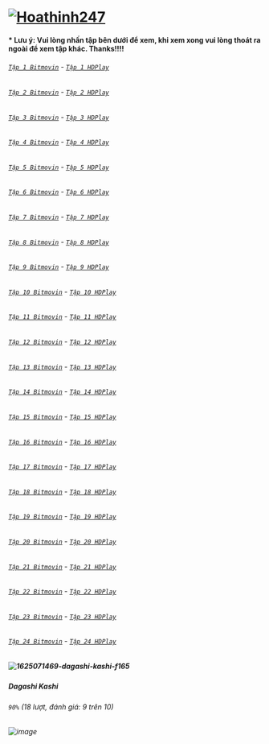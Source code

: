 # [![Hoathinh247](https://user-images.githubusercontent.com/75318518/141947432-f818d463-e399-4827-9d0d-1c5385968d8e.png)](https://admin1509.github.io/hoathinh247tv.com/)
#### * Lưu ý: Vui lòng nhấn tập bên dưới để xem, khi xem xong vui lòng thoát ra ngoài để xem tập khác. Thanks!!!!

###### [`Tập 1 Bitmovin`](https://bitly.com/3kFxDHF) - [`Tập 1 HDPlay`](https://bitly.com/3cn9hO9)
###### [`Tập 2 Bitmovin`](https://bitly.com/3wYhxxQ) - [`Tập 2 HDPlay`](https://bitly.com/3HveHF7)
###### [`Tập 3 Bitmovin`](https://bitly.com/3FrR9iy) - [`Tập 3 HDPlay`](https://bitly.com/3qLDP4w)
###### [`Tập 4 Bitmovin`](https://bitly.com/30wb4hR) - [`Tập 4 HDPlay`](https://bitly.com/3wVXfVv)
###### [`Tập 5 Bitmovin`](https://bitly.com/30FSfbO) - [`Tập 5 HDPlay`](https://bitly.com/3wZxYtJ)
###### [`Tập 6 Bitmovin`](https://bitly.com/3csLIDG) - [`Tập 6 HDPlay`](https://bitly.com/3kOQ10N)
###### [`Tập 7 Bitmovin`](https://bitly.com/3oMrBGx) - [`Tập 7 HDPlay`](https://bitly.com/3CxPq9V)
###### [`Tập 8 Bitmovin`](https://bitly.com/3ntFv0H) - [`Tập 8 HDPlay`](https://bitly.com/3nuuex2)
###### [`Tập 9 Bitmovin`](https://bitly.com/3crCF5Y) - [`Tập 9 HDPlay`](https://bitly.com/32mdT5H)
###### [`Tập 10 Bitmovin`](https://bitly.com/3CuPNBT) - [`Tập 10 HDPlay`](https://bitly.com/3FqIXPC)
###### [`Tập 11 Bitmovin`](https://bitly.com/3nvDvF1) - [`Tập 11 HDPlay`](https://bitly.com/3CzcPYu)
###### [`Tập 12 Bitmovin`](https://bitly.com/) - [`Tập 12 HDPlay`](https://bitly.com/)
###### [`Tập 13 Bitmovin`](https://bitly.com/3kSXETT) - [`Tập 13 HDPlay`](https://bitly.com/3oHzNb1)
###### [`Tập 14 Bitmovin`](https://bitly.com/3CBkTYy) - [`Tập 14 HDPlay`](https://bitly.com/3kROIOD)
###### [`Tập 15 Bitmovin`](https://bitly.com/) - [`Tập 15 HDPlay`](https://bitly.com/)
###### [`Tập 16 Bitmovin`](https://bitly.com/) - [`Tập 16 HDPlay`](https://bitly.com/)
###### [`Tập 17 Bitmovin`](https://bitly.com/) - [`Tập 17 HDPlay`](https://bitly.com/)
###### [`Tập 18 Bitmovin`](https://bitly.com/) - [`Tập 18 HDPlay`](https://bitly.com/)
###### [`Tập 19 Bitmovin`](https://bitly.com/) - [`Tập 19 HDPlay`](https://bitly.com/)
###### [`Tập 20 Bitmovin`](https://bitly.com/) - [`Tập 20 HDPlay`](https://bitly.com/)
###### [`Tập 21 Bitmovin`](https://bitly.com/) - [`Tập 21 HDPlay`](https://bitly.com/)
###### [`Tập 22 Bitmovin`](https://bitly.com/) - [`Tập 22 HDPlay`](https://bitly.com/)
###### [`Tập 23 Bitmovin`](https://bitly.com/) - [`Tập 23 HDPlay`](https://bitly.com/)
###### [`Tập 24 Bitmovin`](https://bitly.com/) - [`Tập 24 HDPlay`](https://bitly.com/)

##### ![1625071469-dagashi-kashi-f165](https://user-images.githubusercontent.com/75318518/142188877-a5942764-86ec-4a29-8d45-9f64e2c1536b.jpg)
##### Dagashi Kashi
###### `90%` (18 lượt, đánh giá: 9 trên 10)
###### ![image](https://user-images.githubusercontent.com/75318518/142189130-515f74d9-83ab-4199-92af-91cdeddde627.png)
